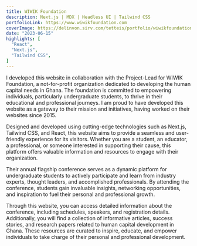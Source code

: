 ```yaml
---
title: WIWIK Foundation
description: Next.js | MDX | Headless UI | Tailwind CSS
portfolioLink: https://www.wiwikfoundation.com
coverImage: https://delinvon.sirv.com/tetteis/portfolio/wiwikfoundation.png
date: "2023-06-15"
highlights: [
  "React",
  "Next.js",
  "Tailwind CSS",
]
---
```

I developed this website in collaboration with the Project-Lead for WIWIK Foundation, a not-for-profit organization dedicated to developing the human capital needs in Ghana. The foundation is committed to empowering individuals, particularly undergraduate students, to thrive in their educational and professional journeys. I am proud to have developed this website as a gateway to their mission and initiatives, having worked on their websites since 2015.

Designed and developed using cutting-edge technologies such as Next.js, Tailwind CSS, and React, this website aims to provide a seamless and user-friendly experience for its visitors. Whether you are a student, an educator, a professional, or someone interested in supporting their cause, this platform offers valuable information and resources to engage with their organization.

Their annual flagship conference serves as a dynamic platform for undergraduate students to actively participate and learn from industry experts, thought leaders, and accomplished professionals. By attending the conference, students gain invaluable insights, networking opportunities, and inspiration to fuel their personal and professional growth.

Through this website, you can access detailed information about the conference, including schedules, speakers, and registration details. Additionally, you will find a collection of informative articles, success stories, and research papers related to human capital development in Ghana. These resources are curated to inspire, educate, and empower individuals to take charge of their personal and professional development.
